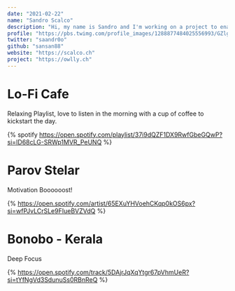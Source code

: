 ```yaml
---
date: "2021-02-22"
name: "Sandro Scalco"
description: "Hi, my name is Sandro and I'm working on a project to enable more digital democracy. Check out project [owlly](https://owlly.ch) if you interested in more civictech stuff."
profile: "https://pbs.twimg.com/profile_images/1288877484025556993/GZlgSnfP_400x400.jpg"
twitter: "saandr0o"
github: "sansan88"
website: "https://scalco.ch"
project: "https://owlly.ch"
---
```


# Lo-Fi Cafe

Relaxing Playlist, love to listen in the morning with a cup of coffee to kickstart the day.

{% spotify https://open.spotify.com/playlist/37i9dQZF1DX9RwfGbeGQwP?si=ID68cLG-SRWp1MVR_PeUNQ %}

# Parov Stelar

Motivation Boooooost!

{% https://open.spotify.com/artist/65EXuYHVoehCKqp0kOS6px?si=wfPJvLCrSLe9FIueBVZVdQ %}

# Bonobo - Kerala

Deep Focus

{% https://open.spotify.com/track/5DAjrJqXqYtgr67pVhmUeR?si=tYfNgVd3SdunuSs0RBnReQ %}

